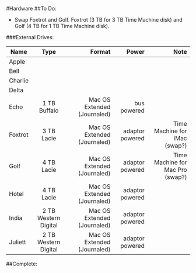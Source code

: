 #Hardware
##To Do:
* Swap Foxtrot and Golf. Foxtrot (3 TB for 3 TB Time Machine disk) and Golf (4 TB for 1 TB Time Machine disk). 

###External Drives:

| Name    |  Type   |  Format | Power | Note |
|---------|:-------:|--------:|--------:|--------:|
| Apple   |   |  |  |  | 
| Bell    |   |  |  |  |  
| Charlie |   |  |  |  | 
| Delta   |   |  |  |  | 
| Echo    | 1 TB Buffalo         | Mac OS Extended (Journaled) |  bus powered     |  | 
| Foxtrot | 3 TB Lacie           | Mac OS Extended (Journaled) |  adaptor powered | Time Machine for iMac (swap?)    | 
| Golf    | 4 TB Lacie           | Mac OS Extended (Journaled) |  adaptor powered | Time Machine for Mac Pro (swap?) | 
| Hotel   | 4 TB Lacie           | Mac OS Extended (Journaled) |  adaptor powered |  | 
| India   | 2 TB Western Digital | Mac OS Extended (Journaled) |  adaptor powered |  | 
| Juliett | 2 TB Western Digital | Mac OS Extended (Journaled) |  adaptor powered |  | 


##Complete:
